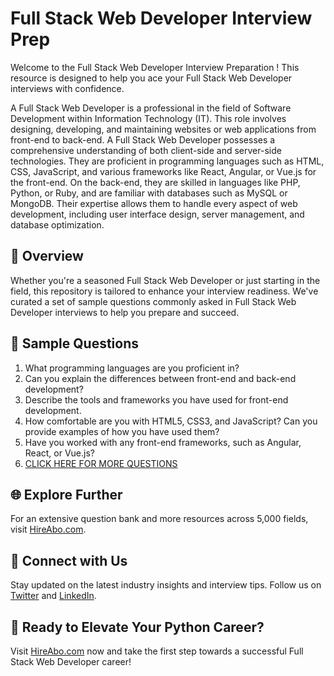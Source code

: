 # Full Stack Web Developer Interview Prep

Welcome to the Full Stack Web Developer Interview Preparation ! This resource is designed to help you ace your Full Stack Web Developer interviews with confidence.

A Full Stack Web Developer is a professional in the field of Software Development within Information Technology (IT). This role involves designing, developing, and maintaining websites or web applications from front-end to back-end. A Full Stack Web Developer possesses a comprehensive understanding of both client-side and server-side technologies. They are proficient in programming languages such as HTML, CSS, JavaScript, and various frameworks like React, Angular, or Vue.js for the front-end. On the back-end, they are skilled in languages like PHP, Python, or Ruby, and are familiar with databases such as MySQL or MongoDB. Their expertise allows them to handle every aspect of web development, including user interface design, server management, and database optimization.

## 🚀 Overview

Whether you're a seasoned Full Stack Web Developer or just starting in the field, this repository is tailored to enhance your interview readiness. We've curated a set of sample questions commonly asked in Full Stack Web Developer interviews to help you prepare and succeed.

## 📝 Sample Questions

1. What programming languages are you proficient in?
2. Can you explain the differences between front-end and back-end development?
3. Describe the tools and frameworks you have used for front-end development.
4. How comfortable are you with HTML5, CSS3, and JavaScript? Can you provide examples of how you have used them?
5. Have you worked with any front-end frameworks, such as Angular, React, or Vue.js?
6. [CLICK HERE FOR MORE QUESTIONS](https://hireabo.com/job/0_0_73/Full%20Stack%20Web%20Developer)

## 🌐 Explore Further

For an extensive question bank and more resources across 5,000 fields, visit [HireAbo.com](https://www.hireabo.com).

## 📱 Connect with Us

Stay updated on the latest industry insights and interview tips. Follow us on [Twitter](https://twitter.com/hireabo) and [LinkedIn](https://www.linkedin.com/in/hire-abo-3609972a8/).

## 🚀 Ready to Elevate Your Python Career?

Visit [HireAbo.com](https://www.hireabo.com) now and take the first step towards a successful Full Stack Web Developer career!